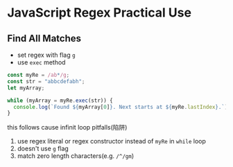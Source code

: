 # JavaScript Regex Practical Use

## Find All Matches

- set regex with flag `g`
- use `exec` method

```js
const myRe = /ab*/g;
const str = "abbcdefabh";
let myArray;

while (myArray = myRe.exec(str)) {
  console.log(`Found ${myArray[0]}. Next starts at ${myRe.lastIndex}.`);
}
```

this follows cause infinit loop pitfalls(陷阱)

1. use regex literal or regex constructor instead of `myRe` in `while` loop
2. doesn't use `g` flag
3. match zero length characters(e.g. `/^/gm`)
